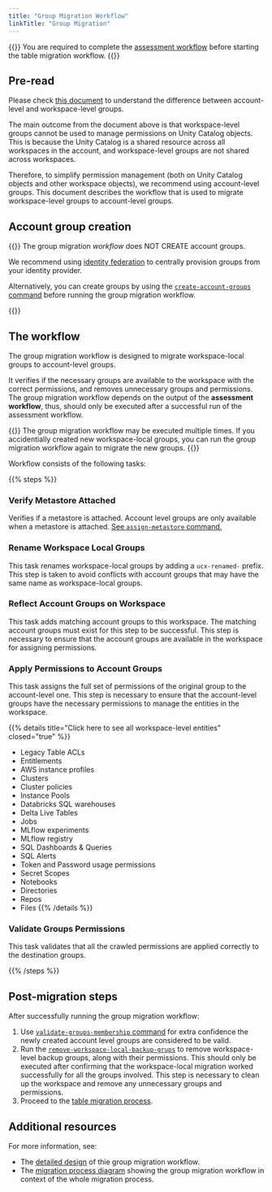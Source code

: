 ```yaml
---
title: "Group Migration Workflow"
linkTitle: "Group Migration"
---
```


{{<callout type="warning">}}
You are required to complete the [assessment workflow](docs/reference/workflows/assessment.md) before starting the table migration workflow.
{{</callout>}}

## Pre-read 

Please check [this document](https://docs.databricks.com/en/admin/users-groups/groups.html#difference-between-account-groups-and-workspace-local-groups) to understand the difference between account-level and workspace-level groups. 

The main outcome from the document above is that workspace-level groups cannot be used to manage permissions on Unity Catalog objects. This is because the Unity Catalog is a shared resource across all workspaces in the account, and workspace-level groups are not shared across workspaces.

Therefore, to simplify permission management (both on Unity Catalog objects and other workspace objects), we recommend using account-level groups. This document describes the workflow that is used to migrate workspace-level groups to account-level groups.

## Account group creation

{{<callout type="info">}}
The group migration *workflow* does NOT CREATE account groups.

We recommend using [identity federation](https://docs.databricks.com/en/admin/users-groups/index.html#enable-identity-federation) to centrally provision groups from your identity provider.

Alternatively, you can create groups by using the [`create-account-groups` command](docs/reference/commands.md#create-account-groups) before running the group migration workflow. 

{{</callout>}}

## The workflow

The group migration workflow is designed to migrate workspace-local groups to account-level groups. 


It verifies if the necessary groups are available to the workspace with the correct permissions, and removes unnecessary groups and permissions. The group migration workflow depends on the output of the **assessment workflow**, thus, should only be
executed after a successful run of the assessment workflow.

{{<callout type="info">}}
The group migration workflow may be executed multiple times. If you accidentially created new workspace-local groups, you can run the group migration workflow again to migrate the new groups.
{{</callout>}}

Workflow consists of the following tasks:

{{% steps %}}

### Verify Metastore Attached
Verifies if a metastore is attached. Account level groups are only available when
a metastore is attached. [See `assign-metastore` command.](docs/reference/commands.md#assign-metastore)

### Rename Workspace Local Groups
This task renames workspace-local groups by adding a `ucx-renamed-` prefix. This
step is taken to avoid conflicts with account groups that may have the same name as workspace-local groups.

### Reflect Account Groups on Workspace
This task adds matching account groups to this workspace. The matching account groups must exist for this step to be successful. This step is necessary to ensure that the account groups are available in the workspace for assigning permissions.

### Apply Permissions to Account Groups
This task assigns the full set of permissions of the original group to the account-level one. This step is necessary to ensure that the account-level groups have the necessary permissions to manage the entities in the workspace. 

{{% details title="Click here to see all workspace-level entities" closed="true" %}}
- Legacy Table ACLs
- Entitlements
- AWS instance profiles
- Clusters
- Cluster policies
- Instance Pools
- Databricks SQL warehouses
- Delta Live Tables
- Jobs
- MLflow experiments
- MLflow registry
- SQL Dashboards & Queries
- SQL Alerts
- Token and Password usage permissions
- Secret Scopes
- Notebooks
- Directories
- Repos
- Files
{{% /details %}}

### Validate Groups Permissions
This task validates that all the crawled permissions are applied correctly to the destination groups.

{{% /steps %}}

## Post-migration steps

After successfully running the group migration workflow:
1. Use [`validate-groups-membership` command](docs/reference/commands.md#validate-groups-membership) for extra confidence the newly created
   account level groups are considered to be valid.
2. Run the [`remove-workspace-local-backup-grups`](docs/reference/commands.md#validate-groups-membership) to remove workspace-level backup
   groups, along with their permissions. This should only be executed after confirming that the workspace-local
   migration worked successfully for all the groups involved. This step is necessary to clean up the workspace and
   remove any unnecessary groups and permissions.
3. Proceed to the [table migration process](docs/process/table_migration.md).


## Additional resources

For more information, see:
- The [detailed design](docs/dev/implementation/local_group_migration.md) of thie group migration workflow.
- The [migration process diagram](docs/process/overview.md#diagram) showing the group migration workflow in context of the whole
  migration process.



